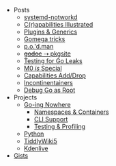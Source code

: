 <!-- markdownlint-disable-next-line MD041 -->
* Posts
  * [systemd-notworkd](/art/notworkd)
  * [C(r)apabilities Illustrated](/art/capabilities)
  * [Plugins &amp; Generics](/art/plug-generics)
  * [Gomega tricks](/art/gomega-tricks)
  * [p.o.'d.man](/art/podman)
  * [~~godoc~~ ⇢ pkgsite](/art/pkgsite)
  * [Testing for Go Leaks](/art/leaky)
  * [M0 _is_ Special](/art/namspill)
  * [Capabilities Add/Drop](/art/cap-add-drop)
  * [Incontinentainers](/art/incontinentainers)
  * [Debug Go as Root](/art/debugroot)
* Projects
  * [Go-ing Nowhere](/gone)
    * [Namespaces & Containers](/go-low)
    * [CLI Support](/go-cli)
    * [Testing & Profiling](go-testprof)
  * [Python](/spam)
  * [TiddlyWiki5](/tiddlywiki)
  * [Kdenlive](/kdenlive)
* [Gists](https://gist.github.com/TheDiveO)
